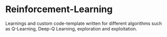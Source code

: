 # Reinforcement-Learning
Learnings and custom code-template written for different algorithms such as Q-Learning, Deep-Q Learning, exploration and exploitation.
